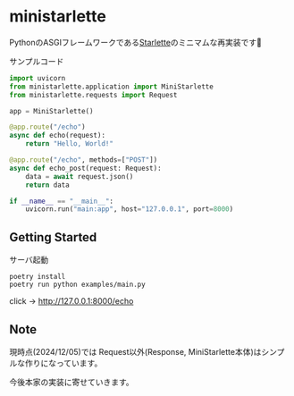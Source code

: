 # ministarlette

PythonのASGIフレームワークである[Starlette](https://www.starlette.io/)のミニマムな再実装です🌟

サンプルコード

```python
import uvicorn
from ministarlette.application import MiniStarlette
from ministarlette.requests import Request

app = MiniStarlette()

@app.route("/echo")
async def echo(request):
    return "Hello, World!"

@app.route("/echo", methods=["POST"])
async def echo_post(request: Request):
    data = await request.json()
    return data

if __name__ == "__main__":
    uvicorn.run("main:app", host="127.0.0.1", port=8000)
```


## Getting Started

サーバ起動

```
poetry install
poetry run python examples/main.py
```

click -> http://127.0.0.1:8000/echo


## Note
現時点(2024/12/05)では Request以外(Response, MiniStarlette本体)はシンプルな作りになっています。

今後本家の実装に寄せていきます。
